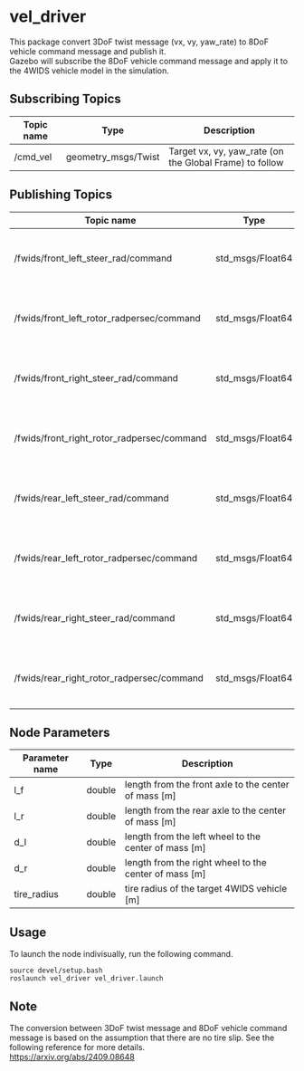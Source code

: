 # vel_driver
This package convert 3DoF twist message (vx, vy, yaw_rate) to 8DoF vehicle command message and publish it.  
Gazebo will subscribe the 8DoF vehicle command message and apply it to the 4WIDS vehicle model in the simulation.


## Subscribing Topics

| Topic name      | Type                 | Description                                                  |
| --------------- | -------------------- | ------------------------------------------------------------ |
| /cmd_vel        | geometry_msgs/Twist  | Target vx, vy, yaw_rate (on the Global Frame) to follow      |


## Publishing Topics

| Topic name      | Type              | Description                                                  |
| --------------- | ----------------- | ------------------------------------------------------------ |
| /fwids/front_left_steer_rad/command | std_msgs/Float64 | The target steering angle [rad] of the front left wheel. |
| /fwids/front_left_rotor_radpersec/command | std_msgs/Float64 | The target rotor speed [rad/s] of the front left wheel. |
| /fwids/front_right_steer_rad/command | std_msgs/Float64 | The target steering angle [rad] of the front right wheel. |
| /fwids/front_right_rotor_radpersec/command | std_msgs/Float64 | The target rotor speed [rad/s] of the front right wheel. |
| /fwids/rear_left_steer_rad/command | std_msgs/Float64 | The target steering angle [rad] of the rear left wheel. |
| /fwids/rear_left_rotor_radpersec/command | std_msgs/Float64 | The target rotor speed [rad/s] of the rear left wheel. |
| /fwids/rear_right_steer_rad/command | std_msgs/Float64 | The target steering angle [rad] of the rear right wheel. |
| /fwids/rear_right_rotor_radpersec/command | std_msgs/Float64 | The target rotor speed [rad/s] of the rear right wheel. |


## Node Parameters
| Parameter name               | Type   | Description                                                  |
| ---------------------------- | ------ | ------------------------------------------------------------ |
| l_f                         | double | length from the front axle to the center of mass [m] |
| l_r                         | double | length from the rear axle to the center of mass [m] |
| d_l                         | double | length from the left wheel to the center of mass [m] |
| d_r                         | double | length from the right wheel to the center of mass [m] |
| tire_radius                 | double | tire radius of the target 4WIDS vehicle [m] |


## Usage
To launch the node indivisually, run the following command.
```
source devel/setup.bash
roslaunch vel_driver vel_driver.launch
```


## Note
The conversion between 3DoF twist message and 8DoF vehicle command message is based on 
the assumption that there are no tire slip. See the following reference for more details.  
https://arxiv.org/abs/2409.08648
